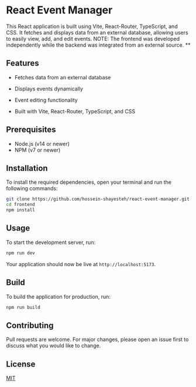 # React Event Manager

This React application is built using Vite, React-Router, TypeScript, and CSS. It fetches and displays data from an external database, allowing users to easily view, add, and edit events. 
NOTE: The frontend was developed independently while the backend was integrated from an external source.
**


## Features

- Fetches data from an external database

- Displays events dynamically

- Event editing functionality

- Built with Vite, React-Router, TypeScript, and CSS

## Prerequisites

- Node.js (v14 or newer)
- NPM (v7 or newer)

## Installation

To install the required dependencies, open your terminal and run the following commands:

```sh
git clone https://github.com/hossein-shayesteh/react-event-manager.git
cd frontend
npm install
```

## Usage

To start the development server, run:

```sh
npm run dev
```

Your application should now be live at `http://localhost:5173`.

## Build

To build the application for production, run:

```sh
npm run build
```

## Contributing

Pull requests are welcome. For major changes, please open an issue first to discuss what you would like to change.

## License

[MIT](https://choosealicense.com/licenses/mit/)
